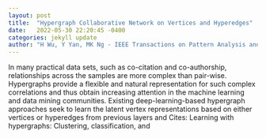 ```yaml
---
layout: post
title:  "Hypergraph Collaborative Network on Vertices and Hyperedges"
date:   2022-05-30 22:20:45 -0400
categories: jekyll update
author: "H Wu, Y Yan, MK Ng - IEEE Transactions on Pattern Analysis and Machine , 2022"
---
```

In many practical data sets, such as co-citation and co-authorship, relationships across the samples are more complex than pair-wise. Hypergraphs provide a flexible and natural representation for such complex correlations and thus obtain increasing attention in the machine learning and data mining communities. Existing deep-learning-based hypergraph approaches seek to learn the latent vertex representations based on either vertices or hyperedges from previous layers and  Cites: Learning with hypergraphs: Clustering, classification, and